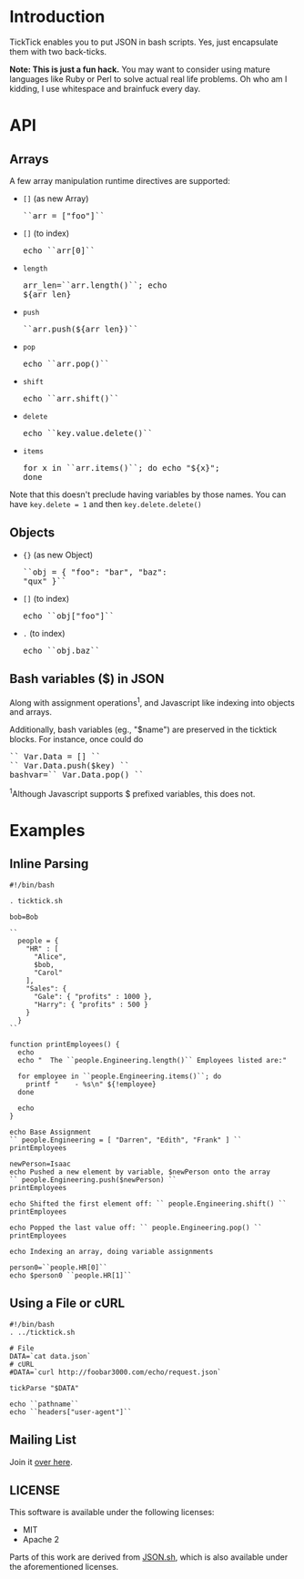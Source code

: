 # Introduction

TickTick enables you to put JSON in bash scripts.  Yes, just encapsulate them with two back-ticks.

**Note: This is just a fun hack.** You may want to consider using mature languages like Ruby or Perl to solve actual real life problems.  Oh who am I kidding, I use whitespace and brainfuck every day.

# API

Arrays
---

A few array manipulation runtime directives are supported:
 
 * `[]` (as new Array) <pre>\`\`arr = ["foo"]\`\`</pre>
 * `[]` (to index)     <pre>echo \`\`arr[0]\`\`</pre>
 * `length`            <pre>arr_len=\`\`arr.length()\`\`; echo ${arr_len}</pre>
 * `push`              <pre>\`\`arr.push(${arr_len})\`\`</pre>
 * `pop`               <pre>echo \`\`arr.pop()\`\`</pre>
 * `shift`             <pre>echo \`\`arr.shift()\`\`</pre>
 * `delete`            <pre>echo \`\`key.value.delete()\`\`</pre>
 * `items`             <pre>for x in \`\`arr.items()\`\`; do echo "${x}"; done</pre>

Note that this doesn't preclude having variables by those names.  You can have ``key.delete = 1`` and then ``key.delete.delete()``

Objects
---

 * `{}` (as new Object) <pre>\`\`obj = { "foo": "bar", "baz": "qux" }\`\`</pre>
 * `[]` (to index)      <pre>echo \`\`obj["foo"]\`\`</pre>
 * `.` (to index)       <pre>echo \`\`obj.baz\`\`</pre>

Bash variables ($) in JSON
---

Along with assignment operations<sup>1</sup>, and Javascript like indexing into objects and arrays.

Additionally, bash variables (eg., "$name") are preserved in the ticktick blocks.  For instance, once could do

<pre>
`` Var.Data = [] ``
`` Var.Data.push($key) ``
bashvar=`` Var.Data.pop() ``
</pre>

<sup>1</sup>Although Javascript supports $ prefixed variables, this does not.
# Examples

Inline Parsing
---

    #!/bin/bash

    . ticktick.sh

    bob=Bob

    ``
      people = {
        "HR" : [
          "Alice",
          $bob,
          "Carol"
        ],
        "Sales": {
          "Gale": { "profits" : 1000 },
          "Harry": { "profits" : 500 }
        }
      }
    ``

    function printEmployees() {
      echo
      echo "  The ``people.Engineering.length()`` Employees listed are:"

      for employee in ``people.Engineering.items()``; do
        printf "    - %s\n" ${!employee}
      done

      echo 
    }

    echo Base Assignment
    `` people.Engineering = [ "Darren", "Edith", "Frank" ] ``
    printEmployees

    newPerson=Isaac
    echo Pushed a new element by variable, $newPerson onto the array
    `` people.Engineering.push($newPerson) ``
    printEmployees

    echo Shifted the first element off: `` people.Engineering.shift() ``
    printEmployees

    echo Popped the last value off: `` people.Engineering.pop() ``
    printEmployees

    echo Indexing an array, doing variable assignments

    person0=``people.HR[0]``
    echo $person0 ``people.HR[1]``

Using a File or cURL
---

    #!/bin/bash
    . ../ticktick.sh

    # File
    DATA=`cat data.json`
    # cURL
    #DATA=`curl http://foobar3000.com/echo/request.json`

    tickParse "$DATA"

    echo ``pathname``
    echo ``headers["user-agent"]``

## Mailing List

Join it [over here](http://groups.google.com/group/ticktick-project).

## LICENSE

This software is available under the following licenses:

  * MIT
  * Apache 2

Parts of this work are derived from [JSON.sh](https://github.com/dominictarr/JSON.sh), which is also available under the aforementioned licenses.
